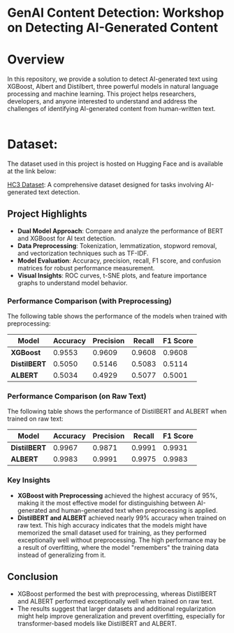 # GenAI Content Detection: Workshop on Detecting AI-Generated Content

# Overview
In this repository, we provide a solution to detect AI-generated text using XGBoost, Albert and Distilbert, three powerful models in natural language processing and machine learning. 
This project helps researchers, developers, and anyone interested to understand and address the challenges of identifying AI-generated content from human-written text.
<br />
<br />

# Dataset:
The dataset used in this project is hosted on Hugging Face and is available at the link below:

<a href="https://huggingface.co/datasets/Hello-SimpleAI/HC3" target="_blank">HC3 Dataset</a>: A comprehensive dataset designed for tasks involving AI-generated text detection.

## Project Highlights

- **Dual Model Approach**: Compare and analyze the performance of BERT and XGBoost for AI text detection.
- **Data Preprocessing**: Tokenization, lemmatization, stopword removal, and vectorization techniques such as TF-IDF.
- **Model Evaluation**: Accuracy, precision, recall, F1 score, and confusion matrices for robust performance measurement.
- **Visual Insights**: ROC curves, t-SNE plots, and feature importance graphs to understand model behavior.

### Performance Comparison (with Preprocessing)

The following table shows the performance of the models when trained with preprocessing:

| **Model**     | **Accuracy** | **Precision** | **Recall** | **F1 Score** |
|---------------|--------------|---------------|------------|--------------|
| **XGBoost**   | 0.9553       | 0.9609        | 0.9608     | 0.9608       |
| **DistilBERT**| 0.5050       | 0.5146        | 0.5083     | 0.5114       |
| **ALBERT**    | 0.5034       | 0.4929        | 0.5077     | 0.5001       |

### Performance Comparison (on Raw Text)

The following table shows the performance of DistilBERT and ALBERT when trained on raw text:

| **Model**      | **Accuracy** | **Precision** | **Recall** | **F1 Score** |
|----------------|--------------|---------------|------------|--------------|
| **DistilBERT** | 0.9967       | 0.9871        | 0.9991     | 0.9931       |
| **ALBERT**     | 0.9983       | 0.9991        | 0.9975     | 0.9983       |

### Key Insights

- **XGBoost with Preprocessing** achieved the highest accuracy of 95%, making it the most effective model for distinguishing between AI-generated and human-generated text when preprocessing is applied.
- **DistilBERT and ALBERT** achieved nearly 99% accuracy when trained on raw text. This high accuracy indicates that the models might have memorized the small dataset used for training, as they performed exceptionally well without preprocessing. The high performance may be a result of overfitting, where the model "remembers" the training data instead of generalizing from it.

## Conclusion

- XGBoost performed the best with preprocessing, whereas DistilBERT and ALBERT performed exceptionally well when trained on raw text.
- The results suggest that larger datasets and additional regularization might help improve generalization and prevent overfitting, especially for transformer-based models like DistilBERT and ALBERT.


